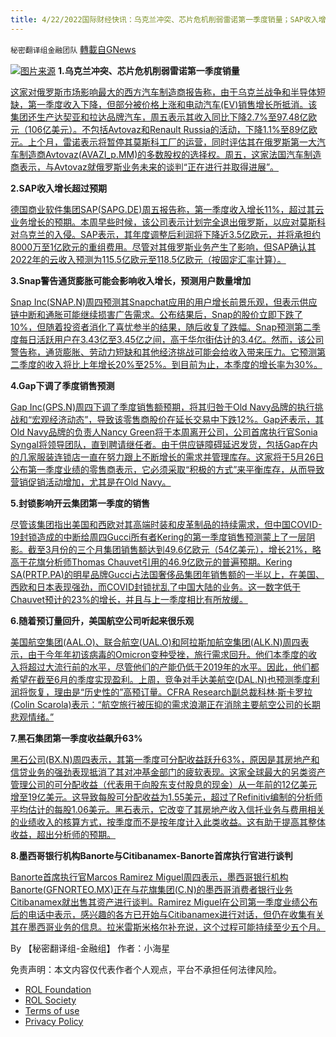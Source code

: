 ```yaml
---
title: 4/22/2022国际财经快讯：乌克兰冲突、芯片危机削弱雷诺第一季度销量；SAP收入增长超过预期
---
```

`秘密翻译组金融团队` [轉載自GNews](https://gnews.org/zh-hans/2392529/)

![](https://assets.gnews.org/wp-content/uploads/2022/04/图片1-143.png)[图片来源](https://www.reuters.com/)
**1.乌克兰冲突、芯片危机削弱雷诺第一季度销量**

[这家对俄罗斯市场影响最大的西方汽车制造商报告称，由于乌克兰战争和半导体短缺，第一季度收入下降，但部分被价格上涨和电动汽车(EV)销售增长所抵消。该集团还生产达契亚和拉达品牌汽车，周五表示其收入同比下降2.7%至97.48亿欧元（106亿美元）。不包括Avtovaz和Renault Russia的活动，下降1.1%至89亿欧元。上个月，雷诺表示将暂停其莫斯科工厂的运营，同时评估其在俄罗斯第一大汽车制造商Avtovaz(AVAZI\_p.MM)的多数股权的选择权。周五，这家法国汽车制造商表示，与Avtovaz就俄罗斯业务未来的谈判“正在进行并取得进展”。](https://www.reuters.com/business/autos-transportation/renaults-q1-sales-fall-ukraine-conflict-semiconductor-crisis-hit-market-2022-04-22/)

**2.SAP收入增长超过预期**

[德国商业软件集团SAP(SAPG.DE)周五报告称，第一季度收入增长11%，超过其云业务增长的预期。本周早些时候，该公司表示计划完全退出俄罗斯，以应对莫斯科对乌克兰的入侵。SAP表示，其年度调整后利润将下降近3.5亿欧元，并将承担约8000万至1亿欧元的重组费用。尽管对其俄罗斯业务产生了影响，但SAP确认其2022年的云收入预测为115.5亿欧元至118.5亿欧元（按固定汇率计算）。](https://www.reuters.com/business/sap-revenue-growth-beats-estimates-flags-hit-russia-exit-2022-04-22/)

**3.Snap警告通货膨胀可能会影响收入增长，预测用户数量增加**

[Snap Inc(SNAP.N)周四预测其Snapchat应用的用户增长前景乐观，但表示供应链中断和通胀可能继续损害广告需求。公布结果后，Snap的股价立即下跌了10%，但随着投资者消化了喜忧参半的结果，随后收复了跌幅。Snap预测第二季度每日活跃用户在3.43亿至3.45亿之间，高于华尔街估计的3.4亿。然而，该公司警告称，通货膨胀、劳动力短缺和其他经济挑战可能会给收入带来压力。它预测第二季度的收入将比上年增长20%至25%。到目前为止，本季度的增长率为30%。](https://www.reuters.com/technology/snap-misses-revenue-estimates-warns-that-inflation-could-hit-growth-2022-04-21/)

**4.Gap下调了季度销售预测**

[Gap Inc(GPS.N)周四下调了季度销售额预期，将其归咎于Old Navy品牌的执行挑战和“宏观经济动态”，导致该零售商股价在延长交易中下跌12%。Gap还表示，其Old Navy品牌的负责人Nancy Green将于本周离开公司，公司首席执行官Sonia Syngal将领导团队，直到聘请继任者。由于供应链障碍延迟发货，包括Gap在内的几家服装连锁店一直在努力跟上不断增长的需求并管理库存。这家将于5月26日公布第一季度业绩的零售商表示，它必须采取“积极的方式”来平衡库存，从而导致营销促销活动增加，尤其是在Old Navy。](https://www.reuters.com/business/retail-consumer/gap-cuts-quarterly-sales-forecast-challenges-old-navy-brand-head-departs-2022-04-21/)

**5.封锁影响开云集团第一季度的销售**

[尽管该集团指出美国和西欧对其高端时装和皮革制品的持续需求，但中国COVID-19封锁造成的中断给周四Gucci所有者Kering的第一季度销售预测蒙上了一层阴影。截至3月份的三个月集团销售额达到49.6亿欧元（54亿美元），增长21%，略高于花旗分析师Thomas Chauvet引用的46.9亿欧元的普遍预期。Kering SA(PRTP.PA)的明星品牌Gucci占法国奢侈品集团年销售额的一半以上，在美国、西欧和日本表现强劲，而COVID封锁扰乱了中国大陆的业务。这一数字低于Chauvet预计的23%的增长，并且与上一季度相比有所放缓。](https://www.reuters.com/business/retail-consumer/kering-q1-sales-lifted-by-us-europe-2022-04-21/)

**6.随着预订量回升，美国航空公司听起来很乐观**

[美国航空集团(AAL.O)、联合航空(UAL.O)和阿拉斯加航空集团(ALK.N)周四表示，由于今年年初该病毒的Omicron变种受挫，旅行需求回升。他们本季度的收入将超过大流行前的水平，尽管他们的产能仍低于2019年的水平。因此，他们都希望在截至6月的季度实现盈利。上周，竞争对手达美航空(DAL.N)也预测季度利润将恢复，理由是“历史性的”高预订量。CFRA Research副总裁科林·斯卡罗拉(Colin Scarola)表示：“航空旅行被压抑的需求浪潮正在消除主要航空公司的长期悲观情绪。”](https://www.reuters.com/business/aerospace-defense/american-airlines-reports-smaller-loss-pickup-travel-offsets-omicron-blip-2022-04-21/)

**7.黑石集团第一季度收益飙升63%**

[黑石公司(BX.N)周四表示，其第一季度可分配收益跃升63%，原因是其房地产和信贷业务的强劲表现抵消了其对冲基金部门的疲软表现。这家全球最大的另类资产管理公司的可分配收益（代表用于向股东支付股息的现金）从一年前的12亿美元增至19亿美元。这导致每股可分配收益为1.55美元，超过了Refinitiv编制的分析师平均估计的每股1.06美元。黑石表示，它改变了其房地产收入信托业务与费用相关的业绩收入的核算方式，按季度而不是按年度计入此类收益。这有助于提高其整体收益，超出分析师的预期。](https://www.reuters.com/business/finance/blackstones-first-quarter-earnings-surge-63-2022-04-21/)

**8.墨西哥银行机构Banorte与Citibanamex-Banorte首席执行官进行谈判**

[Banorte首席执行官Marcos Ramirez Miguel周四表示，墨西哥银行机构Banorte(GFNORTEO.MX)正在与花旗集团(C.N)的墨西哥消费者银行业务Citibanamex就出售其资产进行谈判。Ramirez Miguel在公司第一季度业绩公布后的电话中表示，感兴趣的各方已开始与Citibanamex进行对话，但仍在收集有关其在墨西哥业务的信息。拉米雷斯米格尔补充说，这个过程可能持续至少五个月。](https://www.reuters.com/business/finance/mexico-banking-institution-banorte-talks-with-citibanamex-banorte-ceo-2022-04-21/)

By 【秘密翻译组-金融组】
作者：小海星

 

免责声明：本文内容仅代表作者个人观点，平台不承担任何法律风险。

- [ROL Foundation](https://rolfoundation.org/)
- [ROL Society](https://rolsociety.org/)
- [Terms of use](https://gnews.org/terms-of-use-3/)
- [Privacy Policy](https://gnews.org/privacy-policy/)
